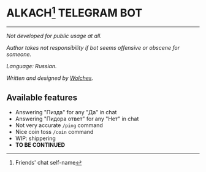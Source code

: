 # ALKACH[^1] TELEGRAM BOT

---

_Not developed for public usage at all._

_Author takes not responsibility if bot seems offensive or obscene for someone._ 

_Language: Russian._

_Written and designed by [Wolches][wolch]._

## Available features

* Answering "Пизда" for any "Да" in chat
* Answering "Пидора ответ" for any "Нет" in chat
* Not very accurate `/ping` command
* Nice coin toss `/coin` command
* WIP: shippering
* **TO BE CONTINUED**

[^1]: Friends' chat self-name

[wolch]: https://wolches.github.io/
